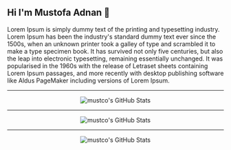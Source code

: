 ## Hi I'm Mustofa Adnan 👋

Lorem Ipsum is simply dummy text of the printing and typesetting industry. Lorem Ipsum has been the industry's standard dummy text ever since the 1500s, when an unknown printer took a galley of type and scrambled it to make a type specimen book. It has survived not only five centuries, but also the leap into electronic typesetting, remaining essentially unchanged. It was popularised in the 1960s with the release of Letraset sheets containing Lorem Ipsum passages, and more recently with desktop publishing software like Aldus PageMaker including versions of Lorem Ipsum.

<hr>
<div align="center">
  <img src="https://github-readme-stats.vercel.app/api?username=mustco&theme=dracula&show_icons=true&hide_border=true&count_private=true" alt="mustco's GitHub Stats" />
</div>
<hr>
<div align="center">
  <img src="https://github-readme-stats.vercel.app/api/top-langs/?username=mustco&theme=dracula&show_icons=true&hide_border=true&layout=compact" alt="mustco's GitHub Stats" />
</div>
<hr>
<div align="center">
  <img src="https://github-readme-streak-stats.herokuapp.com/?user=mustco&theme=dracula&hide_border=true" alt="mustco's GitHub Stats" />
</div>
